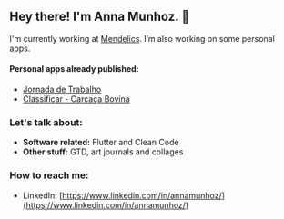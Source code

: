 ## Hey there! I'm Anna Munhoz. 👋

I'm currently working at [Mendelics](https://github.com/mendelics). I’m also working on some personal apps.

#### Personal apps already published:
- [Jornada de Trabalho](https://play.google.com/store/apps/details?id=work.munhoz.jornadadetrabalho)
- [Classificar - Carcaça Bovina](https://play.google.com/store/apps/details?id=work.munhoz.classificarboi)

### Let's talk about:
- **Software related:** Flutter and Clean Code
- **Other stuff:** GTD, art journals and collages

### How to reach me:
- LinkedIn: [https://www.linkedin.com/in/annamunhoz/](https://www.linkedin.com/in/annamunhoz/)

<!--
**annamunhoz/annamunhoz** is a ✨ _special_ ✨ repository because its `README.md` (this file) appears on your GitHub profile.

Here are some ideas to get you started:

- 🔭 I’m currently working on ...
- 🌱 I’m currently learning ...
- 👯 I’m looking to collaborate on ...
- 🤔 I’m looking for help with ...
- 💬 Ask me about ...
- 📫 How to reach me: ...
- 😄 Pronouns: ...
- ⚡ Fun fact: ...
-->

